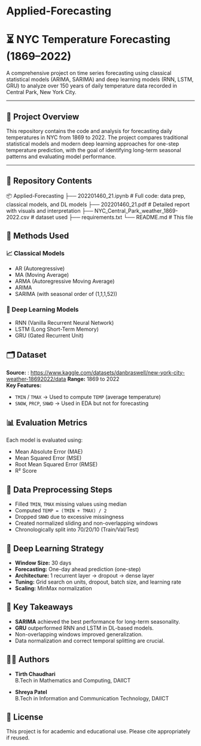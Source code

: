 # Applied-Forecasting

# ⏳ NYC Temperature Forecasting (1869–2022)

A comprehensive project on time series forecasting using classical statistical models (ARIMA, SARIMA) and deep learning models (RNN, LSTM, GRU) to analyze over 150 years of daily temperature data recorded in Central Park, New York City.

---

## 📌 Project Overview

This repository contains the code and analysis for forecasting daily temperatures in NYC from 1869 to 2022. The project compares traditional statistical models and modern deep learning approaches for one-step temperature prediction, with the goal of identifying long-term seasonal patterns and evaluating model performance.

---

## 📁 Repository Contents

📦 Applied-Forecasting
├── 202201460_21.ipynb # Full code: data prep, classical models, and DL models
├── 202201460_21.pdf # Detailed report with visuals and interpretation
├── NYC_Central_Park_weather_1869-2022.csv # dataset used
├── requirements.txt
└── README.md # This file

## 🧪 Methods Used

### 📈 Classical Models
- AR (Autoregressive)
- MA (Moving Average)
- ARMA (Autoregressive Moving Average)
- ARIMA
- SARIMA (with seasonal order of (1,1,1,52))

### 🤖 Deep Learning Models
- RNN (Vanilla Recurrent Neural Network)
- LSTM (Long Short-Term Memory)
- GRU (Gated Recurrent Unit)


## 🗂 Dataset

**Source:** : https://www.kaggle.com/datasets/danbraswell/new-york-city-weather-18692022/data 
**Range:** 1869 to 2022  
**Key Features:**
- `TMIN` / `TMAX` → Used to compute `TEMP` (average temperature)
- `SNOW`, `PRCP`, `SNWD` → Used in EDA but not for forecasting

## 📊 Evaluation Metrics

Each model is evaluated using:
- Mean Absolute Error (MAE)
- Mean Squared Error (MSE)
- Root Mean Squared Error (RMSE)
- R² Score


## 🧹 Data Preprocessing Steps

- Filled `TMIN`, `TMAX` missing values using median
- Computed `TEMP = (TMIN + TMAX) / 2`
- Dropped `SNWD` due to excessive missingness
- Created normalized sliding and non-overlapping windows
- Chronologically split into 70/20/10 (Train/Val/Test)


## 🧠 Deep Learning Strategy

- **Window Size:** 30 days
- **Forecasting:** One-day ahead prediction (one-step)
- **Architecture:** 1 recurrent layer → dropout → dense layer
- **Tuning:** Grid search on units, dropout, batch size, and learning rate
- **Scaling:** MinMax normalization



## 📌 Key Takeaways

- **SARIMA** achieved the best performance for long-term seasonality.
- **GRU** outperformed RNN and LSTM in DL-based models.
- Non-overlapping windows improved generalization.
- Data normalization and correct temporal splitting are crucial.


## 👨‍💻 Authors

- **Tirth Chaudhari**  
  B.Tech in Mathematics and Computing, DAIICT

- **Shreya Patel**  
  B.Tech in Information and Communication Technology, DAIICT

## 📄 License
This project is for academic and educational use. Please cite appropriately if reused.
